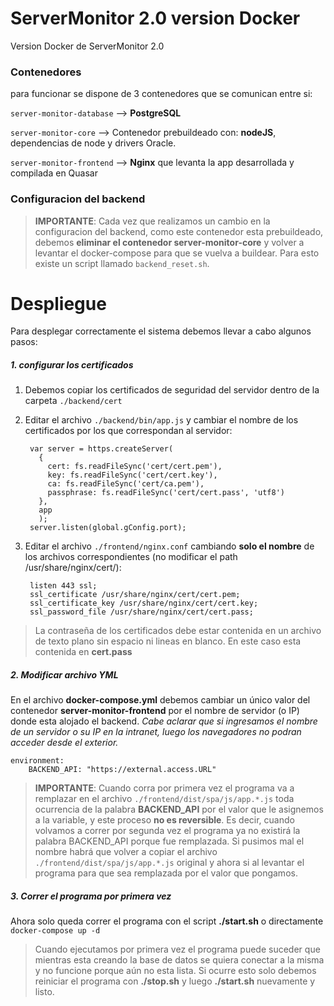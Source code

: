 # ServerMonitor 2.0 version Docker
Version Docker de ServerMonitor 2.0

### Contenedores
para funcionar se dispone de 3 contenedores que se comunican entre si:

`server-monitor-database` --> **PostgreSQL**

`server-monitor-core` --> Contenedor prebuildeado con: **nodeJS**, dependencias de node y drivers Oracle.

`server-monitor-frontend` --> **Nginx** que levanta la app desarrollada y compilada en Quasar

### Configuracion del backend
>**IMPORTANTE**: Cada vez que realizamos un cambio en la configuracion del backend, como este contenedor esta prebuildeado, debemos **eliminar el contenedor server-monitor-core** y volver a levantar el docker-compose para que se vuelva a buildear.
Para esto existe un script llamado `backend_reset.sh`.


# Despliegue

Para desplegar correctamente el sistema debemos llevar a cabo algunos pasos:

##### 1. configurar los certificados
1. Debemos copiar los certificados de seguridad del servidor dentro de la carpeta `./backend/cert`
2. Editar el archivo `./backend/bin/app.js` y cambiar el nombre de los certificados por los que correspondan al servidor:

        var server = https.createServer(
          {
            cert: fs.readFileSync('cert/cert.pem'),
            key: fs.readFileSync('cert/cert.key'),
            ca: fs.readFileSync('cert/ca.pem'),
            passphrase: fs.readFileSync('cert/cert.pass', 'utf8')
          },
          app
          );
        server.listen(global.gConfig.port);

3. Editar el archivo `./frontend/nginx.conf` cambiando **solo el nombre** de los archivos correspondientes (no modificar el path /usr/share/nginx/cert/):

        listen 443 ssl;
        ssl_certificate /usr/share/nginx/cert/cert.pem;
        ssl_certificate_key /usr/share/nginx/cert/cert.key; 
        ssl_password_file /usr/share/nginx/cert/cert.pass;

> La contraseña de los certificados debe estar contenida en un archivo de texto plano sin espacio ni lineas en blanco. En este caso esta contenida en **cert.pass**

##### 2. Modificar archivo YML
En el archivo **docker-compose.yml** debemos cambiar un único valor del contenedor **server-monitor-frontend** por el nombre de servidor (o IP) donde esta alojado el backend. 
*Cabe aclarar que si ingresamos el nombre de un servidor o su IP en la intranet, luego los navegadores no podran acceder desde el exterior.*

    environment: 
        BACKEND_API: "https://external.access.URL"

>**IMPORTANTE**: Cuando corra por primera vez el programa va a remplazar en el archivo `./frontend/dist/spa/js/app.*.js` toda ocurrencia de la palabra **BACKEND_API** por el valor que le asignemos a la variable, y este proceso **no es reversible**.
Es decir, cuando volvamos a correr por segunda vez el programa ya no existirá la palabra BACKEND_API porque fue remplazada.
Si pusimos mal el nombre habrá que volver a copiar el archivo `./frontend/dist/spa/js/app.*.js` original y ahora si al levantar el programa para que sea remplazada por el valor que pongamos.

##### 3. Correr el programa por primera vez
Ahora solo queda correr el programa con el script **./start.sh** o directamente `docker-compose up -d`
>Cuando ejecutamos por primera vez el programa puede suceder que mientras esta creando la base de datos se quiera conectar a la misma y no funcione porque aún no esta lista. 
Si ocurre esto solo debemos reiniciar el programa con **./stop.sh** y luego **./start.sh** nuevamente y listo.
